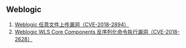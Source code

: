 Weblogic
---

1. [Weblogic 任意文件上传漏洞（CVE-2018-2894）](./CVE-2018-2894/)
2. [Weblogic WLS Core Components 反序列化命令执行漏洞（CVE-2018-2628）](./CVE-2018-2628/)